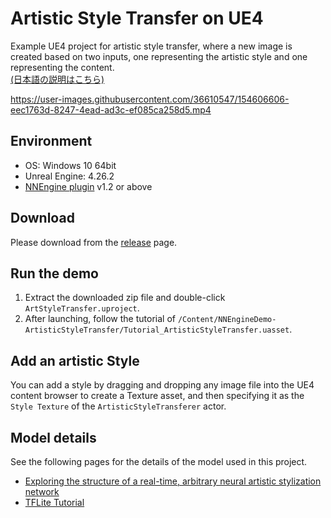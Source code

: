 # Artistic Style Transfer on UE4

Example UE4 project for artistic style transfer, where a new image is created based on two inputs, one representing the artistic style and one representing the content.  
[(日本語の説明はこちら)](https://akiya-research-institute.github.io/NNEngine-API/ja/demo-project-overview-style-transfer/
)

https://user-images.githubusercontent.com/36610547/154606606-eec1763d-8247-4ead-ad3c-ef085ca258d5.mp4

## Environment

- OS: Windows 10 64bit
- Unreal Engine: 4.26.2
- [NNEngine plugin](https://www.unrealengine.com/marketplace/product/74892c770dc149b1b5c4e872804e6ade) v1.2 or above

## Download

Please download from the [release](https://github.com/Akiya-Research-Institute/Artistic-Style-Transfer-on-UE4/releases) page.

## Run the demo

1. Extract the downloaded zip file and double-click `ArtStyleTransfer.uproject`.  
2. After launching, follow the tutorial of `/Content/NNEngineDemo-ArtisticStyleTransfer/Tutorial_ArtisticStyleTransfer.uasset`.

## Add an artistic Style

You can add a style by dragging and dropping any image file into the UE4 content browser to create a Texture asset, and then specifying it as the `Style Texture` of the `ArtisticStyleTransferer` actor.

## Model details

See the following pages for the details of the model used in this project.

- [Exploring the structure of a real-time, arbitrary neural artistic stylization network](https://arxiv.org/abs/1705.06830)
- [TFLite Tutorial](https://www.tensorflow.org/lite/examples/style_transfer/overview)

